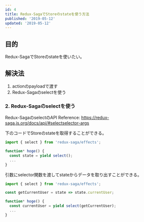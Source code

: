 ```yaml
---
id: 4
title: Redux-SagaでStoreのstateを使う方法
published: '2019-05-12'
updated: '2019-05-12'
---
```


## 目的

Redux-SagaでStoreのstateを使いたい。

## 解決法

1. actionのpayloadで渡す
2. Redux-Sagaのselectを使う

### 2. Redux-Sagaのselectを使う

Redux-SagaのselectのAPI Reference: https://redux-saga.js.org/docs/api/#selectselector-args

下のコードでStoreのstateを取得することができる。

```js
import { select } from 'redux-saga/effects';

function* hoge() {
  const state = yield select();
  ...
}
```

引数にselector関数を渡してstateからデータを取り出すことができる。

```js
import { select } from 'redux-saga/effects';

const getCurrentUser = state => state.currentUser;

function* hoge() {
  const currentUser = yield select(getCurrentUser);
  ...
}
```

